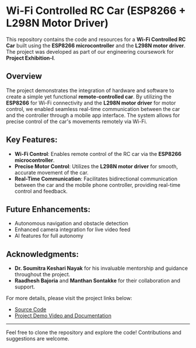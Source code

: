 # Wi-Fi Controlled RC Car (ESP8266 + L298N Motor Driver)

This repository contains the code and resources for a **Wi-Fi Controlled RC Car** built using the **ESP8266 microcontroller** and the **L298N motor driver**. The project was developed as part of our engineering coursework for **Project Exhibition-I**.

## Overview
The project demonstrates the integration of hardware and software to create a simple yet functional **remote-controlled car**. By utilizing the **ESP8266** for Wi-Fi connectivity and the **L298N motor driver** for motor control, we enabled seamless real-time communication between the car and the controller through a mobile app interface. The system allows for precise control of the car's movements remotely via Wi-Fi.

## Key Features:
- **Wi-Fi Control**: Enables remote control of the RC car via the **ESP8266 microcontroller**.
- **Precise Motor Control**: Utilizes the **L298N motor driver** for smooth, accurate movement of the car.
- **Real-Time Communication**: Facilitates bidirectional communication between the car and the mobile phone controller, providing real-time control and feedback.

## Future Enhancements:
- Autonomous navigation and obstacle detection
- Enhanced camera integration for live video feed
- AI features for full autonomy

## Acknowledgments:
- **Dr. Soumitra Keshari Nayak** for his invaluable mentorship and guidance throughout the project.
- **Raadhesh Bajoria** and **Manthan Sontakke** for their collaboration and support.

For more details, please visit the project links below:
- [Source Code](https://lnkd.in/dVz-44jE)
- [Project Demo Video and Documentation](https://lnkd.in/dnXK2QJr)

---

Feel free to clone the repository and explore the code! Contributions and suggestions are welcome.
